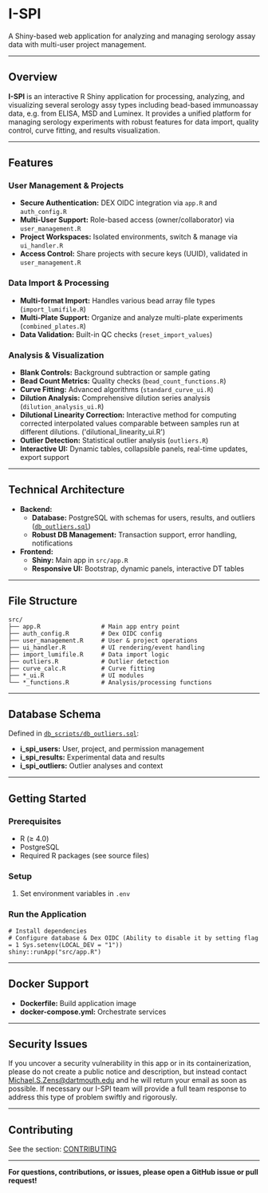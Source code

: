 # I-SPI

A Shiny-based web application for analyzing and managing serology assay data with multi-user project management.

---

## Overview

**I-SPI** is an interactive R Shiny application for processing, analyzing, and visualizing several serology assy types including bead-based immunoassay data, e.g. from ELISA, MSD and Luminex. It provides a unified platform for managing serology experiments with robust features for data import, quality control, curve fitting, and results visualization.

---

## Features

### User Management & Projects
- **Secure Authentication:**  DEX OIDC integration via `app.R` and `auth_config.R`
- **Multi-User Support:** Role-based access (owner/collaborator) via `user_management.R`
- **Project Workspaces:** Isolated environments, switch & manage via `ui_handler.R`
- **Access Control:** Share projects with secure keys (UUID), validated in `user_management.R`

### Data Import & Processing
- **Multi-format Import:** Handles various bead array file types (`import_lumifile.R`)
- **Multi-Plate Support:** Organize and analyze multi-plate experiments (`combined_plates.R`)
- **Data Validation:** Built-in QC checks (`reset_import_values`)

### Analysis & Visualization
- **Blank Controls:** Background subtraction or sample gating
- **Bead Count Metrics:** Quality checks (`bead_count_functions.R`)
- **Curve Fitting:** Advanced algorithms (`standard_curve_ui.R`)
- **Dilution Analysis:** Comprehensive dilution series analysis (`dilution_analysis_ui.R`)
- **Dilutional Linearity Correction:** Interactive method for computing corrected interpolated values comparable between samples run at different dilutions. ('dilutional_linearity_ui.R')
- **Outlier Detection:** Statistical outlier analysis (`outliers.R`)
- **Interactive UI:** Dynamic tables, collapsible panels, real-time updates, export support

---

## Technical Architecture

- **Backend:**
  - **Database:** PostgreSQL with schemas for users, results, and outliers ([`db_outliers.sql`](db_scripts/db_outliers.sql))
  - **Robust DB Management:** Transaction support, error handling, notifications
- **Frontend:**
  - **Shiny:** Main app in `src/app.R`
  - **Responsive UI:** Bootstrap, dynamic panels, interactive DT tables

---

## File Structure

    src/
    ├── app.R                 # Main app entry point
    ├── auth_config.R         # Dex OIDC config
    ├── user_management.R     # User & project operations
    ├── ui_handler.R          # UI rendering/event handling
    ├── import_lumifile.R     # Data import logic
    ├── outliers.R            # Outlier detection
    ├── curve_calc.R          # Curve fitting
    ├── *_ui.R                # UI modules
    └── *_functions.R         # Analysis/processing functions

---

## Database Schema

Defined in [`db_scripts/db_outliers.sql`](db_scripts/db_outliers.sql):

- **i_spi_users:** User, project, and permission management  
- **i_spi_results:** Experimental data and results  
- **i_spi_outliers:** Outlier analyses and context

---

## Getting Started

### Prerequisites
- R (≥ 4.0)
- PostgreSQL
- Required R packages (see source files)

### Setup

1. Set environment variables in `.env`

### Run the Application

    # Install dependencies
    # Configure database & Dex OIDC (Ability to disable it by setting flag = 1 Sys.setenv(LOCAL_DEV = "1"))
    shiny::runApp("src/app.R")

---

## Docker Support

- **Dockerfile:** Build application image
- **docker-compose.yml:** Orchestrate services

---

## Security Issues
If you uncover a security vulnerability in this app or in its containerization, please do not create a public notice and description, but instead contact Michael.S.Zens@dartmouth.edu and he will return your email as soon as possible. If necessary our I-SPI team will provide a full team response to address this type of problem swiftly and rigorously.

---

## Contributing

See the section: [CONTRIBUTING](CONTRIBUTING.md)

---

**For questions, contributions, or issues, please open a GitHub issue or pull request!**
